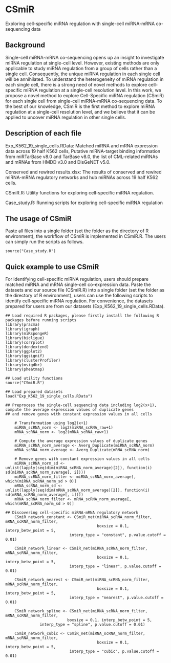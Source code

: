 # CSmiR
Exploring cell-specific miRNA regulation with single-cell miRNA-mRNA co-sequencing data

## Background
Single-cell miRNA-mRNA co-sequencing opens up an insight to investigate miRNA regulation at single-cell level. However, existing methods are only applicable to study miRNA regulation from a group of cells rather than a single cell. Consequently, the unique miRNA regulation in each single cell will be annihilated. To understand the heterogeneity of miRNA regulation in each single cell, there is a strong need of novel methods to explore cell-specific miRNA regulation at a single-cell resolution level. In this work, we propose a novel method to explore Cell-Specific miRNA regulation (CSmiR) for each single cell from single-cell miRNA-mRNA co-sequencing data. To the best of our knowledge, CSmiR is the first method to explore miRNA regulation at a single-cell resolution level, and we believe that it can be applied to uncover miRNA regulation in other single cells.

## Description of each file
Exp_K562_19_single_cells.RData: Matched miRNA and mRNA expression data across 19 half K562 cells, Putative miRNA-target binding information from miRTarBase v8.0 and TarBase v8.0, the list of CML-related miRNAs and mRNAs from HMDD v3.0 and DisGeNET v5.0.

Conserved and rewired results.xlsx: The results of conserved and rewired miRNA-mRNA regulatory networks and hub miRNAs across 19 half K562 cells.

CSmiR.R: Utility functions for exploring cell-specific miRNA regulation.

Case_study.R: Running scripts for exploring cell-specific miRNA regulation

## The usage of CSmiR
Paste all files into a single folder (set the folder as the directory of R environment), the workflow of CSmiR is implemented in CSmiR.R. The users can simply run the scripts as follows.

```{r echo=FALSE, results='hide', message=FALSE}
source("Case_study.R")
```
## Quick example to use CSmiR
For identifying cell-specific miRNA regulation, users should prepare matched miRNA and mRNA single-cell co-expression data. Paste the datasets and our source file (CSmiR.R) into a single folder (set the folder as the directory of R environment), users can use the following scripts to identify cell-specific miRNA regulation. For convenience, the datasets prepared for users are from our datasets (Exp_K562_19_single_cells.RData).

```{r echo=FALSE, results='hide', message=FALSE}
## Load required R packages, please firstly install the following R packages before running scripts
library(pracma)
library(igraph)
library(miRspongeR)
library(biclique)
library(corrplot)
library(dendextend)
library(ggplot2)
library(ggsignif)
library(clusterProfiler)
library(msigdbr)
library(pheatmap)

## Load utility functions
source("CSmiR.R")

## Load prepared datasets
load("Exp_K562_19_single_cells.RData")

## Preprocess the single-cell sequencing data including log2(x+1), compute the average expression values of duplicate genes
## and remove genes with constant expression values in all cells

    # Transformation using log2(x+1)
    miRNA_scRNA_norm <- log2(miRNA_scRNA_raw+1)
    mRNA_scRNA_norm <- log2(mRNA_scRNA_raw+1)

    # Compute the average expression values of duplicate genes
    miRNA_scRNA_norm_average <- Averg_Duplicate(miRNA_scRNA_norm)
    mRNA_scRNA_norm_average <- Averg_Duplicate(mRNA_scRNA_norm)

    # Remove genes with constant expression values in all cells
    miRNA_scRNA_norm_sd <- unlist(lapply(seq(dim(miRNA_scRNA_norm_average)[2]), function(i) sd(miRNA_scRNA_norm_average[, i])))
    miRNA_scRNA_norm_filter <- miRNA_scRNA_norm_average[, which(miRNA_scRNA_norm_sd > 0)]
    mRNA_scRNA_norm_sd <- unlist(lapply(seq(dim(mRNA_scRNA_norm_average)[2]), function(i) sd(mRNA_scRNA_norm_average[, i])))
    mRNA_scRNA_norm_filter <- mRNA_scRNA_norm_average[, which(mRNA_scRNA_norm_sd > 0)]

## Discovering cell-specific miRNA-mRNA regulatory network   
    CSmiR_network_constant <- CSmiR_net(miRNA_scRNA_norm_filter, mRNA_scRNA_norm_filter, 
                                        boxsize = 0.1, interp_betw_point = 5, 
			                interp_type = "constant", p.value.cutoff = 0.01)

    CSmiR_network_linear <- CSmiR_net(miRNA_scRNA_norm_filter, mRNA_scRNA_norm_filter, 
                                        boxsize = 0.1, interp_betw_point = 5, 
			                interp_type = "linear", p.value.cutoff = 0.01)

    CSmiR_network_nearest <- CSmiR_net(miRNA_scRNA_norm_filter, mRNA_scRNA_norm_filter, 
                                        boxsize = 0.1, interp_betw_point = 5, 
			                interp_type = "nearest", p.value.cutoff = 0.01)

    CSmiR_network_spline <- CSmiR_net(miRNA_scRNA_norm_filter, mRNA_scRNA_norm_filter, 
                           boxsize = 0.1, interp_betw_point = 5, 
			   interp_type = "spline", p.value.cutoff = 0.01)

    CSmiR_network_cubic <- CSmiR_net(miRNA_scRNA_norm_filter, mRNA_scRNA_norm_filter, 
                                        boxsize = 0.1, interp_betw_point = 5, 
			                interp_type = "cubic", p.value.cutoff = 0.01) 
```




